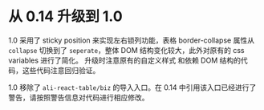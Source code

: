 # 从 0.14 升级到 1.0

1.0 采用了 sticky position 来实现左右锁列功能，表格 border-collapse 属性从 `collapse` 切换到了 `seperate`，整体 DOM 结构变化较大，此外对原有的 css variables 进行了简化。 升级时注意原有的自定义样式 和依赖 DOM 结构的代码，这些代码注意回归验证。

1.0 移除了 `ali-react-table/biz` 的导入入口。在 0.14 中引用该入口已经进行了警告，请按照警告信息对代码进行相应修改。
